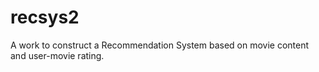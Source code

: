 # recsys2
A work to construct a Recommendation System based on movie content and user-movie rating.

